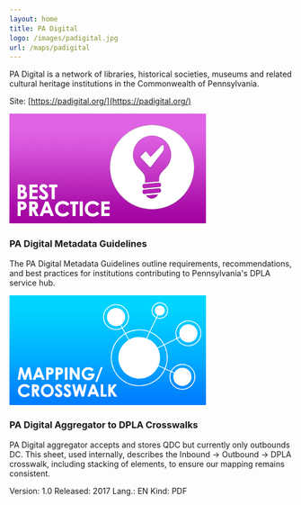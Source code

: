 ```yaml
---
layout: home
title: PA Digital
logo: /images/padigital.jpg
url: /maps/padigital
---
```



PA Digital is a network of libraries, historical societies, museums and related cultural heritage institutions in the Commonwealth of Pennsylvania.

Site: [https://padigital.org/](https://padigital.org/)


<section class="row">
	<section class="box">
		<div>
			<img src="/images/best-prac.jpg" />
		</div>
		<div>
			<h3><strong>PA Digital Metadata Guidelines</strong></h3>
			<p>The PA Digital Metadata Guidelines outline requirements, recommendations, and best practices for institutions contributing to Pennsylvania's DPLA service hub.</p>
		</div>
	</section>
	<section class="box">
		<div>
			<img src="/images/map-cross.jpg" />
		</div>
		<div>
			<h3><strong>PA Digital Aggregator to DPLA Crosswalks</strong></h3>
			<p>PA Digital aggregator accepts and stores QDC but currently only outbounds DC. This sheet, used internally, describes the Inbound -> Outbound -> DPLA crosswalk, including stacking of elements, to ensure our mapping remains consistent.</p>
			<p class="mapping-metadata">Version: <span class="label">1.0</span> Released: <span class="label">2017</span> Lang.: <span class="label">EN</span> Kind: <span class="label">PDF</span></p>
		</div>
	</section>
</section>
